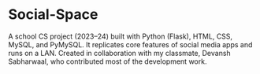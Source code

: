 # Social-Space
A school CS project (2023–24) built with Python (Flask), HTML, CSS, MySQL, and PyMySQL. It replicates core features of social media apps and runs on a LAN. Created in collaboration with my classmate, Devansh Sabharwaal, who contributed most of the development work.

